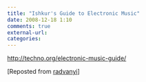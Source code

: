 ```yaml
---
title: "Ishkur's Guide to Electronic Music"
date: 2008-12-18 1:10
comments: true
external-url:
categories:
---
```

<http://techno.org/electronic-music-guide/>

[Reposted from [radvanyi][1]]

  [1]: http://radvanyi.soup.io/post/9685524/Ishkurs-Guide-to-Electronic-Music
